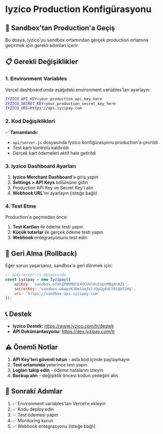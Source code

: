 # Iyzico Production Konfigürasyonu

## 🚀 Sandbox'tan Production'a Geçiş

Bu dosya, Iyzico'yu sandbox ortamından gerçek production ortamına geçirmek için gerekli adımları içerir.

## 📋 Gerekli Değişiklikler

### 1. Environment Variables

Vercel dashboard'unda aşağıdaki environment variables'ları ayarlayın:

```bash
IYZICO_API_KEY=your_production_api_key_here
IYZICO_SECRET_KEY=your_production_secret_key_here
IYZICO_URI=https://api.iyzipay.com
```

### 2. Kod Değişiklikleri

✅ **Tamamlandı:**
- `api/server.js` dosyasında Iyzico konfigürasyonu production'a çevrildi
- Test kartı kontrolü kaldırıldı
- Gerçek kart ödemeleri aktif hale getirildi

### 3. Iyzico Dashboard Ayarları

1. **Iyzico Merchant Dashboard**'a giriş yapın
2. **Settings > API Keys** bölümüne gidin
3. Production API Key ve Secret Key'i alın
4. **Webhook URL**'ini ayarlayın (isteğe bağlı)

### 4. Test Etme

Production'a geçmeden önce:

1. **Test Kartları** ile ödeme testi yapın
2. **Küçük tutarlar** ile gerçek ödeme testi yapın
3. **Webhook** entegrasyonunu test edin

## 🔧 Geri Alma (Rollback)

Eğer sorun yaşarsanız, sandbox'a geri dönmek için:

```javascript
// api/server.js dosyasında
const iyzipay = new Iyzipay({
    apiKey: 'sandbox-afXhZPW0MQlE4dCUUlHcEopnMBgXnAZI',
    secretKey: 'sandbox-wbwpzKJDmlGqJxlzQpGgddCtB1QbT2Hq',
    uri: 'https://sandbox-api.iyzipay.com'
});
```

## 📞 Destek

- **Iyzico Destek:** https://www.iyzico.com/tr/destek
- **API Dokümantasyonu:** https://dev.iyzipay.com/tr

## ⚠️ Önemli Notlar

1. **API Key'leri güvenli tutun** - asla kod içinde paylaşmayın
2. **Test ortamında** yeterince test yapın
3. **Logları takip edin** - ödeme hatalarını izleyin
4. **Backup alın** - değişiklik öncesi kodun yedeğini alın

## 🎯 Sonraki Adımlar

1. ✅ Environment variables'ları Vercel'e ekleyin
2. ✅ Kodu deploy edin
3. ✅ Test ödemesi yapın
4. ✅ Monitoring kurun
5. ✅ Webhook entegrasyonu (isteğe bağlı)

